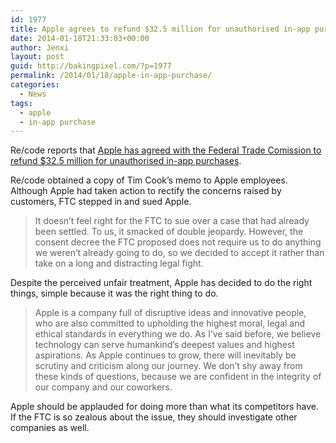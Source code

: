 ```yaml
---
id: 1977
title: Apple agrees to refund $32.5 million for unauthorised in-app purchases
date: 2014-01-18T21:33:03+00:00
author: Jenxi
layout: post
guid: http://bakingpixel.com/?p=1977
permalink: /2014/01/18/apple-in-app-purchase/
categories:
  - News
tags:
  - apple
  - in-app purchase
---
```

Re/code reports that [Apple has agreed with the Federal Trade Comission to refund $32.5 million for unauthorised in-app purchases](http://recode.net/2014/01/15/apple-agrees-to-ftc-consent-decree-over-in-app-purchases/).

Re/code obtained a copy of Tim Cook’s memo to Apple employees. Although Apple had taken action to rectify the concerns raised by customers, FTC stepped in and sued Apple.

> It doesn’t feel right for the FTC to sue over a case that had already been settled. To us, it smacked of double jeopardy. However, the consent decree the FTC proposed does not require us to do anything we weren’t already going to do, so we decided to accept it rather than take on a long and distracting legal fight. 

Despite the perceived unfair treatment, Apple has decided to do the right things, simple because it was the right thing to do.

> Apple is a company full of disruptive ideas and innovative people, who are also committed to upholding the highest moral, legal and ethical standards in everything we do. As I’ve said before, we believe technology can serve humankind’s deepest values and highest aspirations. As Apple continues to grow, there will inevitably be scrutiny and criticism along our journey. We don’t shy away from these kinds of questions, because we are confident in the integrity of our company and our coworkers. 

Apple should be applauded for doing more than what its competitors have. If the FTC is so zealous about the issue, they should investigate other companies as well.